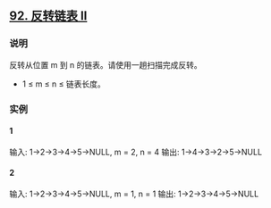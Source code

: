 ## [92. 反转链表 II](https://leetcode-cn.com/problems/reverse-linked-list-ii/)

### 说明
反转从位置 m 到 n 的链表。请使用一趟扫描完成反转。

* 1 ≤ m ≤ n ≤ 链表长度。

### 实例
#### 1
输入: 1->2->3->4->5->NULL, m = 2, n = 4
输出: 1->4->3->2->5->NULL

#### 2
输入: 1->2->3->4->5->NULL, m = 1, n = 1
输出: 1->2->3->4->5->NULL